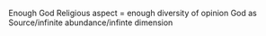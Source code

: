 Enough God Religious aspect = enough diversity of opinion God as Source/infinite abundance/infinte dimension